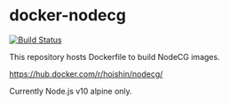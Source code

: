 # docker-nodecg
[![Build Status](https://travis-ci.com/Hoishin/docker-nodecg.svg?branch=master)](https://travis-ci.com/Hoishin/docker-nodecg)

This repository hosts Dockerfile to build NodeCG images.

https://hub.docker.com/r/hoishin/nodecg/

Currently Node.js v10 alpine only.
